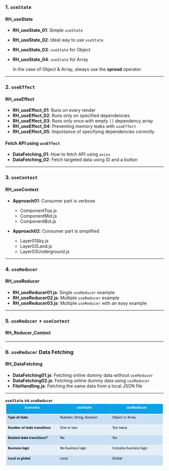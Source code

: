 ### 1. `useState`

#### RH_useState
- **RH_useState_01**: Simple `useState`
- **RH_useState_02**: Ideal way to use `useState`
- **RH_useState_03**: `useState` for Object
- **RH_useState_04**: `useState` for Array

  In the case of Object & Array, always use the **spread** operator.

---

### 2. `useEffect`

#### RH_useEffect
- **RH_useEffect_01**: Runs on every render
- **RH_useEffect_02**: Runs only on specified dependencies
- **RH_useEffect_03**: Runs only once with empty `[]` dependency array
- **RH_useEffect_04**: Preventing memory leaks with `useEffect`
- **RH_useEffect_05**: Importance of specifying dependencies correctly

#### Fetch API using `useEffect`
- **DataFetching_01**: How to fetch API using `axios`
- **DataFetching_02**: Fetch targeted data using ID and a button

---

### 3. `useContext`

#### RH_useContext
- **Approach01**: Consumer part is verbose
  - ComponentTop.js
  - ComponentMid.js
  - ComponentBot.js

- **Approach02**: Consumer part is simplified
  - Layer01Sky.js
  - Layer02Land.js
  - Layer03Underground.js

---

### 4. `useReducer`

#### RH_useReducer
- **RH_useReducer01.js**: Single `useReducer` example
- **RH_useReducer02.js**: Multiple `useReducer` example
- **RH_useReducer03.js**: Multiple `useReducer` with an easy example

---

### 5. `useReducer` + `useContext`

#### RH_Reducer_Context

---

### 6. `useReducer` Data Fetching

#### RH_DataFetching
- **DataFetching01.js**: Fetching online dummy data without `useReducer`
- **DataFetching02.js**: Fetching online dummy data using `useReducer`
- **FileHandling.js**: Fetching the same data from a local JSON file

---

**`useState` vs `useReducer`**
![useState vs useReducer](./Images/useState%20vs%20useReducer.png)
